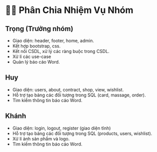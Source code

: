 # 👨‍💻 Phân Chia Nhiệm Vụ Nhóm

## Trọng (Trưởng nhóm)
- Giao diện: header, footer, home, admin.
- Kết hợp bootstrap, css.
- Kết nối CSDL, xử lý các ràng buộc trong CSDL.
- Xử lí các use-case
- Quản lý báo cáo Word.

## Huy
- Giao diện: users, about, contract, shop, view, wishlist.
- Hỗ trợ tạo bảng các đối tượng trong SQL (card, massage, order).
- Tìm kiếm thông tin báo cáo Word.

## Khánh
- Giao diện: login, logout, register (giao diện tĩnh)
- Hỗ trợ tạo bảng các đối tượng trong SQL (products, users, wishlist).
- Xử lí ảnh sản phẩm và logo.
- Tìm kiếm thông tin báo cáo Word.
